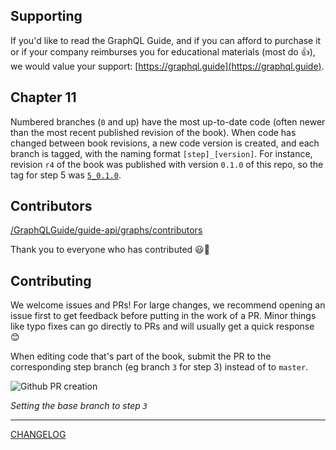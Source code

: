 ## Supporting 

If you'd like to read the GraphQL Guide, and if you can afford to purchase it or if your company reimburses you for educational materials (most do 👍), we would value your support: [https://graphql.guide](https://graphql.guide).

## Chapter 11

Numbered branches (`0` and up) have the most up-to-date code (often newer than the most recent published revision of the book). When code has changed between book revisions, a new code version is created, and each branch is tagged, with the naming format `[step]_[version]`. For instance, revision `r4` of the book was published with version `0.1.0` of this repo, so the tag for step 5 was [`5_0.1.0`](https://github.com/GraphQLGuide/guide-api/releases/tag/5_0.1.0).

## Contributors

[/GraphQLGuide/guide-api/graphs/contributors](https://github.com/GraphQLGuide/guide-api/graphs/contributors)

Thank you to everyone who has contributed 😃🙌

## Contributing

We welcome issues and PRs! For large changes, we recommend opening an issue first to get feedback before putting in the work of a PR. Minor things like typo fixes can go directly to PRs and will usually get a quick response 😊

When editing code that's part of the book, submit the PR to the corresponding step branch (eg branch `3` for step 3) instead of to `master`.

![Github PR creation](https://res.cloudinary.com/graphql/pr-base.png)



*Setting the base branch to step `3`*

---

[CHANGELOG](https://github.com/GraphQLGuide/guide-api/blob/master/CHANGELOG.md)
